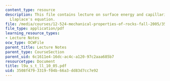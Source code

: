 ```yaml
---
content_type: resource
description: This file contains lecture on surface energy and capillarity forces and
  Llaplace's equation.
file: /media/courses/12-524-mechanical-properties-of-rocks-fall-2005/3508f4793319f04b66a3dd83d7cc7e92_l9a_s_t_ll_10_05.pdf
file_type: application/pdf
learning_resource_types:
- Lecture Notes
ocw_type: OCWFile
parent_title: Lecture Notes
parent_type: CourseSection
parent_uid: 6c1611e4-16dc-ac4c-a120-97c2aaa685b7
resourcetype: Document
title: l9a_s_t_ll_10_05.pdf
uid: 3508f479-3319-f04b-66a3-dd83d7cc7e92
---
```

